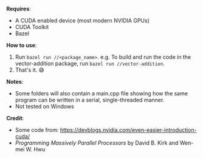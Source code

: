 __Requires__:
* A CUDA enabled device (most modern NVIDIA GPUs)
* CUDA Toolkit
* Bazel

__How to use__:
1. Run `bazel run //<package_name>`. e.g. To build and run the code in the vector-addition package, run `bazel run //vector-addition`.
1. That's it. :sweat_smile:

__Notes__:
* Some folders will also contain a main.cpp file showing how the same program can be written in a serial, single-threaded manner.
* Not tested on Windows

__Credit__:
* Some code from: https://devblogs.nvidia.com/even-easier-introduction-cuda/
* *Programming Massively Parallel Processors* by David B. Kirk and Wen-mei W. Hwu